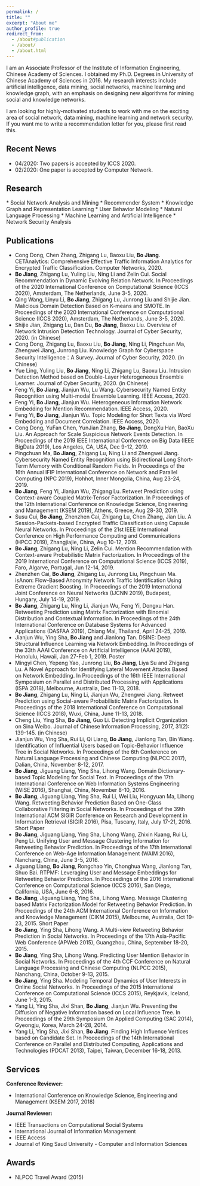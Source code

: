 ```yaml
---
permalink: /
title: ""
excerpt: "About me"
author_profile: true
redirect_from: 
  - /about#publication
  - /about/
  - /about.html
---
```


I am an Associate Professor of the Institute of Information Engineering, Chinese Academy of Sciences. I obtained my Ph.D. Degrees in University of Chinese Academy of Sciences in 2016. My research interests include artificial intelligence, data mining, social networks, machine learning and knowledge graph, with an emphasis on designing new algorithms for mining social and knowledge networks.

I am looking for highly-motivated students to work with me on the exciting area of social network, data mining, machine learning and network security. If you want me to write a recommendation letter for you, please first read this.


<h2 id="news">Recent News</h2>

* 04/2020: Two papers is accepted by ICCS 2020.
* 02/2020: One paper is accepted by Computer Network.

<h2 id="research">Research</h2>
* Social Network Analysis and Mining
* Recommender System
* Knowledge Graph and Representation Learning
* User Behavior Modeling
* Natural Language Processing
* Machine Learning and Artificial Intelligence
* Network Security Analysis


<h2 id="publications">Publications</h2>

* Cong Dong, Chen Zhang, Zhigang Lu, Baoxu Liu, **Bo Jiang**. CETAnalytics: Comprehensive Effective Traffic Information Analytics for Encrypted Traffic Classification. Computer Networks, 2020.
* **Bo Jiang**, Zhigang Lu, Yuling Liu, Ning Li and Zelin Cui. Social Recommendation in Dynamic Evolving Relation Network. In Proceedings of the 2020 International Conference on Computational Science (ICCS 2020), Amsterdam, The Netherlands, June 3-5, 2020.
* Qing Wang, Linyu Li, **Bo Jiang**, Zhigang Lu, Junrong Liu and Shijie Jian. Malicious Domain Detection Based on K-means and SMOTE. In Proceedings of the 2020 International Conference on Computational Science (ICCS 2020), Amsterdam, The Netherlands, June 3-5, 2020.
* Shijie Jian, Zhigang Lu, Dan Du, **Bo Jiang**, Baoxu Liu. Overview of Network Intrusion Detection Technology. Journal of Cyber Security, 2020. (in Chinese)
* Cong Dong, Zhigang Lu, Baoxu Liu, **Bo Jiang**, Ning Li, Pingchuan Ma, Zhengwei Jiang, Junrong Liu. Knowledge Graph for Cyberspace Security Intelligence：A Survey. Journal of Cyber Security, 2020. (in Chinese)
* Yue Ling, Yuling Liu, **Bo Jiang**, Ning Li, Zhigang Lu, Baoxu Liu. Intrusion Detection Method based on Double-Layer Heterogeneous Ensemble Learner. Journal of Cyber Security, 2020. (in Chinese)
* Feng Yi, **Bo Jiang**, Jianjun Wu, Lu Wang. Cybersecurity Named Entity Recognition using Multi-modal Ensemble Learning. IEEE Access, 2020.
* Feng Yi, **Bo Jiang**, Jianjun Wu. Heterogeneous Information Network Embedding for Mention Recommendation. IEEE Access, 2020.
* Feng Yi, **Bo Jiang**, Jianjun Wu. Topic Modeling for Short Texts via Word Embedding and Document Correlation. IEEE Access, 2020.
* Cong Dong, YuFan Chen, YunJian Zhang, **Bo Jiang**, DongXu Han, BaoXu Liu. An Approach for Scale Suspicious Network Events Detection. In Proceedings of the 2019 IEEE International Conference on Big Data (IEEE BigData 2019), Los Angeles, CA, USA, Dec 9-12, 2019.
* Pingchuan Ma, **Bo Jiang**, Zhigang Lu, Ning Li and Zhengwei Jiang. Cybersecurity Named Entity Recognition using Bidirectional Long Short-Term Memory with Conditional Random Fields. In Proceedings of the 16th Annual IFIP International Conference on Network and Parallel Computing (NPC 2019), Hohhot, Inner Mongolia, China, Aug 23-24, 2019.
* **Bo Jiang**, Feng Yi, Jianjun Wu, Zhigang Lu. Retweet Prediction using Context-aware Coupled Matrix-Tensor Factorization. In Proceedings of the 12th International Conference on Knowledge Science, Engineering and Management (KSEM 2019), Athens, Greece, Aug 28-30, 2019.
* Susu Cui, **Bo Jiang**, Zhenzhen Cai, Zhigang Lu, Chen Zhang, Jian Liu. A Session-Packets-based Encrypted Traffic Classification using Capsule Neural Networks. In Proceedings of the 21st IEEE International Conference on High Performance Computing and Communications (HPCC 2019), Zhangjiajie, China, Aug 10-12, 2019.
* **Bo Jiang**, Zhigang Lu, Ning Li, Zelin Cui. Mention Recommendation with Context-aware Probabilistic Matrix Factorization. In Proceedings of the 2019 International Conference on Computational Science (ICCS 2019), Faro, Algarve, Portugal, Jun 12-14, 2019.
* Zhenzhen Cai, **Bo Jiang**, Zhigang Lu, Junrong Liu, Pingchuan Ma. isAnon: Flow-Based Anonymity Network Traffic Identification Using Extreme Gradient Boosting. In Proceedings of the 2019 International Joint Conference on Neural Networks (IJCNN 2019), Budapest, Hungary, July 14-19, 2019.
* **Bo Jiang**, Zhigang Lu, Ning Li, Jianjun Wu, Feng Yi, Dongxu Han. Retweeting Prediction using Matrix Factorization with Binomial Distribution and Contextual Information. In Proceedings of the 24th International Conference on Database Systems for Advanced Applications (DASFAA 2019), Chiang Mai, Thailand, April 24-25, 2019.
* Jianjun Wu, Ying Sha, **Bo Jiang** and Jianlong Tan. DSINE: Deep Structural Influence Learning via Network Embedding. In Proceedings of the 33th AAAI Conference on Artificial Intelligence (AAAI 2019), Honolulu, Hawaii, Jan 27-Feb 1, 2019. Poster
* Mingyi Chen, Yepeng Yao, Junrong Liu, **Bo Jiang**, Liya Su and Zhigang Lu. A Novel Approach for Identifying Lateral Movement Attacks Based on Network Embedding. In Proceedings of the 16th IEEE International Symposium on Parallel and Distributed Processing with Applications (ISPA 2018), Melbourne, Australia, Dec 11-13, 2018.
* **Bo Jiang**, Zhigang Lu, Ning Li, Jianjun Wu, Zhengwei Jiang. Retweet Prediction using Social-aware Probabilistic Matrix Factorization. In Proceedings of the 2018 International Conference on Computational Science (ICCS 2018), Wuxi, China, June 11-13, 2018.
* Cheng Liu, Ying Sha, **Bo Jiang**, Guo Li. Detecting Implicit Organization on Sina Weibo. Journal of Chinese Information Processing, 2017, 31(2): 139-145. (in Chinese)
* Jianjun Wu, Ying Sha, Rui Li, Qi Liang, **Bo Jiang**, Jianlong Tan, Bin Wang. Identification of Influential Users based on Topic-Behavior Influence Tree in Social Networks. In Proceedings of the 6th Conference on Natural Language Processing and Chinese Computing (NLPCC 2017), Dalian, China, November 8-12, 2017.
* **Bo Jiang**, Jiguang Liang, Ying Sha, Lihong Wang. Domain Dictionary-based Topic Modeling for Social Text. In Proceedings of the 17th International Conference on Web Information Systems Engineering (WISE 2016), Shanghai, China, November 8-10, 2016.
* **Bo Jiang**, Jiguang Liang, Ying Sha, Rui Li, Wei Liu, Hongyuan Ma, Lihong Wang. Retweeting Behavior Prediction Based on One-Class Collaborative Filtering in Social Networks. In Proceedings of the 39th International ACM SIGIR Conference on Research and Development in Information Retrieval (SIGIR 2016), Pisa, Tuscany, Italy, July 17-21, 2016. Short Paper
* **Bo Jiang**, Jiguang Liang, Ying Sha, Lihong Wang, Zhixin Kuang, Rui Li, Peng Li. Unifying User and Message Clustering Information for Retweeting Behavior Prediction. In Proceedings of the 17th International Conference on Web-Age Information Management (WAIM 2016), Nanchang, China, June 3-5, 2016.
* Jiguang Liang, **Bo Jiang**, Rongchao Yin, Chonghua Wang, Jianlong Tan, Shuo Bai. RTPMF: Leveraging User and Message Embeddings for Retweeting Behavior Prediction. In Proceedings of the 2016 International Conference on Computational Science (ICCS 2016), San Diego, California, USA, June 6-8, 2016.
* **Bo Jiang**, Jiguang Liang, Ying Sha, Lihong Wang. Message Clustering based Matrix Factorization Model for Retweeting Behavior Prediction. In Proceedings of the 24th ACM International Conference on Information and Knowledge Management (CIKM 2015), Melbourne, Australia, Oct 19-23, 2015. Short Paper
* **Bo Jiang**, Ying Sha, Lihong Wang. A Multi-view Retweeting Behavior Prediction in Social Networks. In Proceedings of the 17th Asia-Pacific Web Conference (APWeb 2015), Guangzhou, China, September 18-20, 2015.
* **Bo Jiang**, Ying Sha, Lihong Wang. Predicting User Mention Behavior in Social Networks. In Proceedings of the 4th CCF Conference on Natural Language Processing and Chinese Computing (NLPCC 2015), Nanchang, China, October 9-13, 2015.
* **Bo Jiang**, Ying Sha. Modeling Temporal Dynamics of User Interests in Online Social Networks. In Proceedings of the 2015 International Conference on Computational Science (ICCS 2015), Reykjavik, Iceland, June 1-3, 2015.
* Yang Li, Ying Sha, Jixi Shan, **Bo Jiang**, Jianjun Wu. Preventing the Diffusion of Negative Information based on Local Influence Tree. In Proceedings of the 29th Symposium On Applied Computing (SAC 2014), Gyeongju, Korea, March 24-28, 2014.
* Yang Li, Ying Sha, Jixi Shan, **Bo Jiang**. Finding High Influence Vertices based on Candidate Set. In Proceedings of the 14th International Conference on Parallel and Distributed Computing, Applications and Technologies (PDCAT 2013), Taipei, Taiwan, December 16-18, 2013.


<h2 id="services">Services</h2>  

**Conference Reviewer:**
* International Conference on Knowledge Science, Engineering and Management (KSEM 2017, 2018) 

**Journal Reviewer:**
* IEEE Transactions on Computational Social Systems
* International Journal of Information Management
* IEEE Access
* Journal of King Saud University - Computer and Information Sciences


<h2 id="awards">Awards</h2> 

* NLPCC Travel Award (2015)

